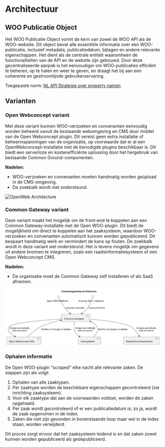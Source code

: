# Architectuur

## WOO Publicatie Object
Het WOO Publicatie Object vormt de kern van zowel de WOO API als de WOO-website. Dit object bevat alle essentiële informatie over een WOO-publicatie, inclusief metadata, publicatiedatum, bijlagen en andere relevante eigenschappen. Het dient als de centrale entiteit waaromheen de functionaliteiten van de API en de website zijn gebouwd. Door deze gecentraliseerde aanpak is het eenvoudiger om WOO-publicaties efficiënt te beheren, op te halen en weer te geven, en draagt het bij aan een coherente en gestroomlijnde gebruikerservaring.

Toegepaste norm: [NL API Strategie over property namen](https://docs.geostandaarden.nl/api/cv-hr-API-Strategie-20190213/#veldnamen-in-snake_case-camelcase-uppercamelcase-of-kebab-case)

## Varianten

### Open Webconcept variant

Met deze variant kunnen WOO-verzoeken en convenanten eenvoudig worden beheerd vanuit de bestaande webomgeving en CMS door middel van de Open Webconcept plugin. Dit vereist geen extra installatie of beheerinspanningen van de organisatie, op voorwaarde dat er al een OpenWebconcept-installatie met de benodigde plugins beschikbaar is. Dit biedt een serverloze en kostenefficiënte oplossing door het hergebruik van bestaande Common Ground-componenten.

**Nadelen:**
- WOO-verzoeken en convenanten moeten handmatig worden geüpload in de CMS-omgeving.
- De zoekbalk wordt niet ondersteund.

![OpenWeb Architecture](https://raw.githubusercontent.com/ConductionNL/woo-website-template/main/docs/openweb.svg)

### Common Gateway variant

Deze variant maakt het mogelijk om de front-end te koppelen aan een Common Gateway-installatie met de Open WOO-plugin. Dit biedt de mogelijkheid om direct te koppelen aan het zaaksysteem, waardoor WOO-verzoeken en convenanten automatisch kunnen worden gepubliceerd. Dit bespaart handmatig werk en vermindert de kans op fouten. De zoekbalk wordt in deze variant wel ondersteund. Het is tevens mogelijk om gegevens uit andere bronnen te integreren, zoals een raadsinformatiesysteem of een Open Webconcept CMS.

**Nadelen:**
- De organisatie moet de Common Gateway zelf installeren of als SaaS afnemen.

![Commongateway Architecture](https://raw.githubusercontent.com/ConductionNL/woo-website-template/main/docs/commongateway.svg)

### Ophalen informatie

De Open WOO-plugin "scraped" elke nacht alle relevante zaken. De stappen zijn als volgt:

1. Ophalen van alle zaaktypen.
2. Per zaaktype worden de beschikbare eigenschappen gecontroleerd (zie inrichting zaaksysteem).
3. Voor elk zaaktype dat aan de voorwaarden voldoet, worden de zaken opgehaald.
4. Per zaak wordt gecontroleerd of er een publicatiedatum is; zo ja, wordt de zaak opgenomen in de index.
5. Zaken die niet zijn gevonden in bovenstaande loop maar wel in de index staan, worden verwijderd.

Dit proces zorgt ervoor dat het zaaksysteem leidend is en dat zaken zowel kunnen worden gepubliceerd als gedepubliceerd.
